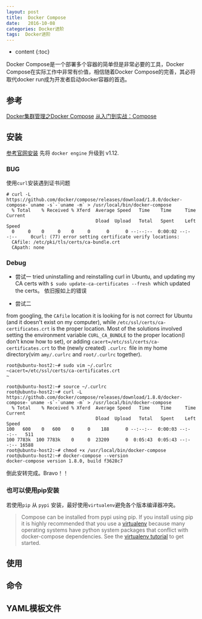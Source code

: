 ```yaml
---
layout: post
title:  Docker Compose
date:   2016-10-08
categories: Docker进阶
tags:  Docker进阶
---
```


* content
{:toc}

Docker Compose是一个部署多个容器的简单但是非常必要的工具，Docker Compose在实际工作中非常有价值，相信随着Docker Compose的完善，其必将取代docker run成为开发者启动docker容器的首选。





## 参考
[Docker集群管理之Docker Compose](http://www.csdn.net/article/2015-08-27/2825554)
[从入门到实战：Compose](http://wiki.jikexueyuan.com/project/docker-technology-and-combat/intro.html)

## 安装

[参考官网安装](https://docs.docker.com/compose/install/)
先将 `docker engine` 升级到 v1.12.

### BUG

使用`curl`安装遇到证书问题

```
# curl -L https://github.com/docker/compose/releases/download/1.8.0/docker-compose-`uname -s`-`uname -m` > /usr/local/bin/docker-compose
  % Total    % Received % Xferd  Average Speed   Time    Time     Time  Current
                                 Dload  Upload   Total   Spent    Left  Speed
  0     0    0     0    0     0      0      0 --:--:--  0:00:02 --:--:--     0curl: (77) error setting certificate verify locations:
  CAfile: /etc/pki/tls/certs/ca-bundle.crt
  CApath: none
```
### Debug

* 尝试一
tried uninstalling and reinstalling curl in Ubuntu, and updating my CA certs with `$ sudo update-ca-certificates --fresh `which updated the certs。
依旧报如上的错误

* 尝试二

from googling, the `CAfile` location it is looking for is not correct for Ubuntu (and it doesn't exist on my computer), while ` /etc/ssl/certs/ca-certificates.crt ` is the proper location.
Most of the solutions involved setting the environment variable `CURL_CA_BUNDLE` to the proper location(I don't know how to set), or adding `cacert=/etc/ssl/certs/ca-certificates.crt` to the (newly created) `.curlrc `file in my home directory(vim `amy/.curlrc` and `root/.curlrc` together). 

```
root@ubuntu-host2:~# sudo vim ~/.curlrc
~cacert=/etc/ssl/certs/ca-certificates.crt
~

root@ubuntu-host2:~# source ~/.curlrc
root@ubuntu-host2:~# curl -L https://github.com/docker/compose/releases/download/1.8.0/docker-compose-`uname -s`-`uname -m` > /usr/local/bin/docker-compose
  % Total    % Received % Xferd  Average Speed   Time    Time     Time  Current
                                 Dload  Upload   Total   Spent    Left  Speed
100   600    0   600    0     0    188      0 --:--:--  0:00:03 --:--:--   511
100 7783k  100 7783k    0     0  23209      0  0:05:43  0:05:43 --:--:-- 16588
root@ubuntu-host2:~# chmod +x /usr/local/bin/docker-compose
root@ubuntu-host2:~# docker-compose --version
docker-compose version 1.8.0, build f3628c7

```

倒此安转完成。Bravo！！

### 也可以使用pip安装

若使用`pip` 从 `pypi` 安装，最好使用`virtualenv`避免各个版本编译器冲突。

> Compose can be installed from pypi using pip. If you install using pip it is highly recommended that you use a [virtualenv](https://virtualenv.pypa.io/en/latest/) because many operating systems have python system packages that conflict with docker-compose dependencies. See the [virtualenv tutorial](http://docs.python-guide.org/en/latest/dev/virtualenvs/) to get started.


## 使用


## 命令
## YAML模板文件



